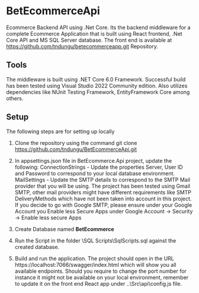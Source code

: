 # BetEcommerceApi

Ecommerce Backend API using .Net Core. 
Its the backend middleware for a complete Ecommerce Application that is built using React frontend, .Net Core API and MS SQL Server database. The front end is available at https://github.com/tndungu/betecommerceapp.git Repository.

## Tools
The middleware is built using .NET Core 6.0 Framework. Successful build has been tested using Visual Studio 2022 Community edition. Also utilizes dependencies like NUnit Testing Framework, EntityFramework Core among others.

## Setup
The following steps are for setting up locally
1. Clone the repository using the command
  git clone https://github.com/tndungu/BetEcommerceApi.git
2. In appsettings.json file in BetEcommerce.Api project, update the following:
  ConnectionStrings - Update the properties Server, User ID and Password to correspond to your local database environment.
  MailSettings - Update the SMTP details to correspond to the SMTP Mail provider that you will be using. The project has been tested using Gmail SMTP, other mail providers might
  have different requirements like SMTP DeliveryMethods which have not been taken into account in this project. If you decide to go with Google SMTP, please ensure under your
  Google Account you Enable less Secure Apps under Google Account -> Security -> Enable less secure Apps
  
3. Create Database named **BetEcommerce**
4. Run the Script in the folder \SQL Scripts\SqlScripts.sql against the created database.
5. Build and run the application. The project should open in the URL https://localhost:7066/swagger/index.html which will show you all available endpoints. Should you require to    change the port number for instance it might not be available on your local environment, remember to update it on the front end React app under ..\Src\api\config.js file.


